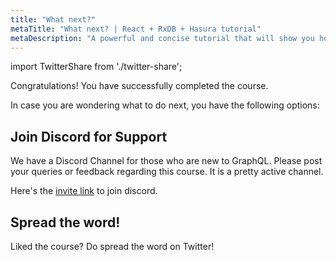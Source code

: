 ```yaml
---
title: "What next?"
metaTitle: "What next? | React + RxDB + Hasura tutorial"
metaDescription: "A powerful and concise tutorial that will show you how to build an offline first app with RxDB and Hasura."
---
```


import TwitterShare from './twitter-share';

Congratulations! You have successfully completed the course.

In case you are wondering what to do next, you have the following options:

## Join Discord for Support
We have a Discord Channel for those who are new to GraphQL. Please post your queries or feedback regarding this course. It is a pretty active channel.

Here's the [invite link](https://discordapp.com/invite/vBPpJkS) to join discord.

## Spread the word!
Liked the course? 
Do spread the word on Twitter! <TwitterShare />
